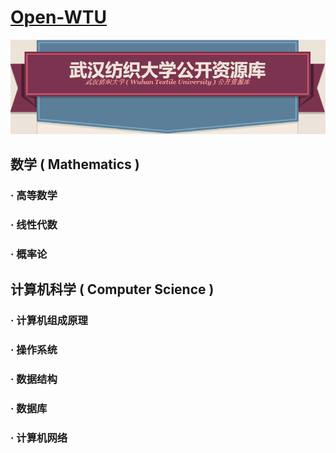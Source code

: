 # [Open-WTU](https://streamer0320.github.io/Open-WTU/)

![](./images/openwtu-title.png)

## 数学 ( Mathematics )

### · 高等数学

### · 线性代数

### · 概率论

## 计算机科学 ( Computer Science )

### · 计算机组成原理

### · 操作系统

### · 数据结构

### · 数据库

### · 计算机网络